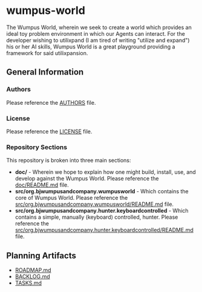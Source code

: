 # wumpus-world
The Wumpus World, wherein we seek to create a world which provides an ideal toy problem environment in which our Agents can interact.  For the developer wishing to utilixpand (I am tired of writing "utilize and expand") his or her AI skills, Wumpus World is a great playground providing a framework for said utilixpansion.

## General Information

### Authors
Please reference the [AUTHORS](https://raw.github.com/BJ-Wumpus-And-Company/wumpus-world/master/AUTHORS) file.

### License
Please reference the [LICENSE](https://raw.github.com/BJ-Wumpus-And-Company/wumpus-world/master/LICENSE) file.

### Repository Sections
This repository is broken into three main sections:

 * __doc/__ - Wherein we hope to explain how one might build, install, use, and develop against the Wumpus World.  Please reference the [doc/README.md](https://github.com/BJ-Wumpus-And-Company/wumpus-world/blob/master/doc/README.md) file.
 * __src/org.bjwumpusandcompany.wumpusworld__ - Which contains the core of Wumpus World.  Please reference the [src/org.bjwumpusandcompany.wumpusworld/README.md](https://github.com/BJ-Wumpus-And-Company/wumpus-world/blob/master/src/org.bjwumpusandcompany.wumpusworld/README.md) file.
 * __src/org.bjwumpusandcompany.hunter.keyboardcontrolled__ - Which contains a simple, manually (keyboard) controlled, hunter.  Please reference the [src/org.bjwumpusandcompany.hunter.keyboardcontrolled/README.md](https://github.com/BJ-Wumpus-And-Company/wumpus-world/blob/master/src/org.bjwumpusandcompany.hunter.keyboardcontrolled/README.md) file.
 
 
## Planning Artifacts

 * [ROADMAP.md](https://github.com/BJ-Wumpus-And-Company/wumpus-world/blob/master/ROADMAP.md)
 * [BACKLOG.md](https://github.com/BJ-Wumpus-And-Company/wumpus-world/blob/master/ROADMAP.md)
 * [TASKS.md](https://github.com/BJ-Wumpus-And-Company/wumpus-world/blob/master/ROADMAP.md)
 
